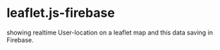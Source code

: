 # leaflet.js-firebase
showing realtime User-location on a leaflet map and this data saving in Firebase. 
